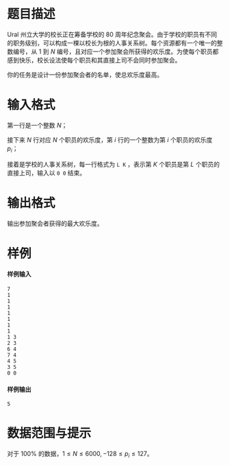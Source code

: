 
# 题目描述

Ural 州立大学的校长正在筹备学校的 $80$ 周年纪念聚会。由于学校的职员有不同的职务级别，可以构成一棵以校长为根的人事关系树。每个资源都有一个唯一的整数编号，从 $1$ 到 $N$ 编号，且对应一个参加聚会所获得的欢乐度。为使每个职员都感到快乐，校长设法使每个职员和其直接上司不会同时参加聚会。

你的任务是设计一份参加聚会者的名单，使总欢乐度最高。

# 输入格式

第一行是一个整数 $N$；

接下来 $N$ 行对应 $N$ 个职员的欢乐度，第 $i$ 行的一个整数为第 $i$ 个职员的欢乐度 $p_i$；

接着是学校的人事关系树，每一行格式为 `L K` ，表示第 $K$ 个职员是第 $L$ 个职员的直接上司，输入以 `0 0` 结束。

# 输出格式

输出参加聚会者获得的最大欢乐度。

# 样例

#### 样例输入
```plain
7
1
1
1
1
1
1
1
1 3
2 3
6 4
7 4
4 5
3 5
0 0
```
#### 样例输出
```plain
5
```

# 数据范围与提示

对于 $100\%$ 的数据，$1\le N \le 6000, -128 \le p_i \le 127$。

